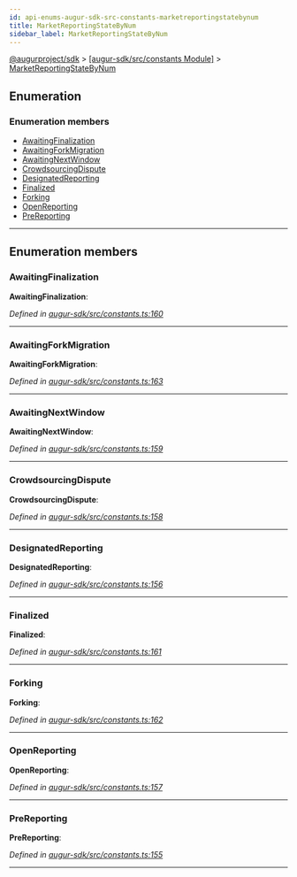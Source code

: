 ```yaml
---
id: api-enums-augur-sdk-src-constants-marketreportingstatebynum
title: MarketReportingStateByNum
sidebar_label: MarketReportingStateByNum
---
```


[@augurproject/sdk](api-readme.md) > [[augur-sdk/src/constants Module]](api-modules-augur-sdk-src-constants-module.md) > [MarketReportingStateByNum](api-enums-augur-sdk-src-constants-marketreportingstatebynum.md)

## Enumeration

### Enumeration members

* [AwaitingFinalization](api-enums-augur-sdk-src-constants-marketreportingstatebynum.md#awaitingfinalization)
* [AwaitingForkMigration](api-enums-augur-sdk-src-constants-marketreportingstatebynum.md#awaitingforkmigration)
* [AwaitingNextWindow](api-enums-augur-sdk-src-constants-marketreportingstatebynum.md#awaitingnextwindow)
* [CrowdsourcingDispute](api-enums-augur-sdk-src-constants-marketreportingstatebynum.md#crowdsourcingdispute)
* [DesignatedReporting](api-enums-augur-sdk-src-constants-marketreportingstatebynum.md#designatedreporting)
* [Finalized](api-enums-augur-sdk-src-constants-marketreportingstatebynum.md#finalized)
* [Forking](api-enums-augur-sdk-src-constants-marketreportingstatebynum.md#forking)
* [OpenReporting](api-enums-augur-sdk-src-constants-marketreportingstatebynum.md#openreporting)
* [PreReporting](api-enums-augur-sdk-src-constants-marketreportingstatebynum.md#prereporting)

---

## Enumeration members

<a id="awaitingfinalization"></a>

###  AwaitingFinalization

**AwaitingFinalization**: 

*Defined in [augur-sdk/src/constants.ts:160](https://github.com/AugurProject/augur/blob/1e1466f1d3/packages/augur-sdk/src/constants.ts#L160)*

___
<a id="awaitingforkmigration"></a>

###  AwaitingForkMigration

**AwaitingForkMigration**: 

*Defined in [augur-sdk/src/constants.ts:163](https://github.com/AugurProject/augur/blob/1e1466f1d3/packages/augur-sdk/src/constants.ts#L163)*

___
<a id="awaitingnextwindow"></a>

###  AwaitingNextWindow

**AwaitingNextWindow**: 

*Defined in [augur-sdk/src/constants.ts:159](https://github.com/AugurProject/augur/blob/1e1466f1d3/packages/augur-sdk/src/constants.ts#L159)*

___
<a id="crowdsourcingdispute"></a>

###  CrowdsourcingDispute

**CrowdsourcingDispute**: 

*Defined in [augur-sdk/src/constants.ts:158](https://github.com/AugurProject/augur/blob/1e1466f1d3/packages/augur-sdk/src/constants.ts#L158)*

___
<a id="designatedreporting"></a>

###  DesignatedReporting

**DesignatedReporting**: 

*Defined in [augur-sdk/src/constants.ts:156](https://github.com/AugurProject/augur/blob/1e1466f1d3/packages/augur-sdk/src/constants.ts#L156)*

___
<a id="finalized"></a>

###  Finalized

**Finalized**: 

*Defined in [augur-sdk/src/constants.ts:161](https://github.com/AugurProject/augur/blob/1e1466f1d3/packages/augur-sdk/src/constants.ts#L161)*

___
<a id="forking"></a>

###  Forking

**Forking**: 

*Defined in [augur-sdk/src/constants.ts:162](https://github.com/AugurProject/augur/blob/1e1466f1d3/packages/augur-sdk/src/constants.ts#L162)*

___
<a id="openreporting"></a>

###  OpenReporting

**OpenReporting**: 

*Defined in [augur-sdk/src/constants.ts:157](https://github.com/AugurProject/augur/blob/1e1466f1d3/packages/augur-sdk/src/constants.ts#L157)*

___
<a id="prereporting"></a>

###  PreReporting

**PreReporting**: 

*Defined in [augur-sdk/src/constants.ts:155](https://github.com/AugurProject/augur/blob/1e1466f1d3/packages/augur-sdk/src/constants.ts#L155)*

___

